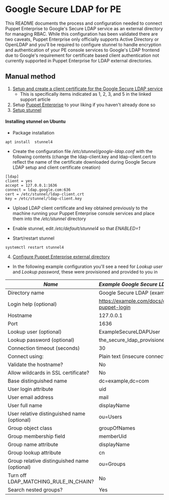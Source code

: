 # Google Secure LDAP for PE
This README documents the process and configuration needed to connect Puppet Enterprise to Google's Secure LDAP service as an external directory for managing RBAC. While this configuration has been validated there are two caveats, Puppet Enterprise only officially supports Active Directory or OpenLDAP and you'll be required to configure stunnel to handle encryption and authentication of your PE console services to Google's LDAP frontend due to Google's requirement for certificate based client authentication not currently supported in Puppet Enterprise for LDAP external directories.

## Manual method
1. [Setup and create a client certificate for the Google Secure LDAP service](https://support.google.com/cloudidentity/answer/9048516)
	* This is specifically items indicated as 1, 2, 3, and 5 in the linked support article
2. Setup [Puppet Enterprise](https://puppet.com/docs/pe/2018.1/installing.html) to your liking if you haven't already done so
3. [Setup stunnel](https://support.google.com/cloudidentity/answer/9098476#stunnel)

#### Installing stunnel on Ubuntu
 
* Package installation

`apt install  stunnel4`

* Create the configuration file */etc/stunnel/google-ldap.conf* with the following contents (change the ldap-client.key and ldap-client.cert to reflect the name of the certificate downloaded during Google Secure LDAP setup and client certificate creation)
```
[ldap]
client = yes
accept = 127.0.0.1:1636
connect = ldap.google.com:636
cert = /etc/stunnel/ldap-client.crt
key = /etc/stunnel/ldap-client.key
```

* Upload LDAP client certificate and key obtained previously to the machine running your Puppet Enterprise console services and place them into the */etc/stunnel* directory

* Enable stunnel, edit */etc/default/stunnel4* so that *ENABLED=1*

* Start/restart stunnel

`systemctl restart stunnel4`

4. [Configure Puppet Enterprise external directory](https://puppet.com/docs/pe/2018.1/rbac_ldap_intro.html#connecting-puppet-enterprise-with-external-directory-services)

* In the following example configuration you'll see a need for *Lookup user* and *Lookup password*, these were provisioned and provided to you in 

|*Name*|*Example Google Secure LDAP settings*|
|------|-------------------------------------|
|Directory name|Google Secure LDAP (example.com)|	
|Login help (optional)|https://example.com/docs/google-puppet-login|
|Hostname|127.0.0.1|
|Port|1636|
|Lookup user (optional)|ExampleSecureLDAPUser|
|Lookup password (optional)|the_secure_ldap_provisioned_password|
|Connection timeout (seconds)|30|
|Connect using:|Plain text (insecure connection)|
|Validate the hostname?|No|
|Allow wildcards in SSL certificate?|No|
|Base distinguished name|dc=example,dc=com|
|User login attribute|uid|
|User email address|mail|
|User full name|displayName|
|User relative distinguished name (optional)|ou=Users|
|Group object class|groupOfNames|
|Group membership field|memberUid|
|Group name attribute|displayName|
|Group lookup attribute|cn|
|Group relative distinguished name (optional)|ou=Groups|
|Turn off LDAP_MATCHING_RULE_IN_CHAIN?|No|
|Search nested groups?|Yes|
